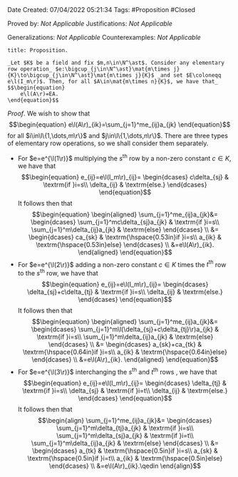 <br />
<br />

Date Created: 07/04/2022 05:21:34
Tags: #Proposition #Closed

Proved by: _Not Applicable_
Justifications: _Not Applicable_

Generalizations: _Not Applicable_
Counterexamples: _Not Applicable_

``` ad-Proposition
title: Proposition.

_Let $K$ be a field and fix $m,n\in\N^\ast$. Consider any elementary row operation_ $e:\bigcup_{j\in\N^\ast}\mat{m\times j}{K}\to\bigcup_{j\in\N^\ast}\mat{m\times j}{K}$ _and set $E\coloneqq e\l(I_m\r)$. Then, for all $A\in\mat{m\times n}{K}$, we have that_
$$\begin{equation}
    e\l(A\r)=EA.
\end{equation}$$

```

_Proof_. We wish to show that
$$\begin{equation}
    e\l(A\r)_{ik}=\sum_{j=1}^me_{ij}a_{jk}
\end{equation}$$
for all $i\in\l\{1,\dots,m\r\}$ and $j\in\l\{1,\dots,n\r\}$. There are three types of elementary row operations, so we shall consider them separately.
* For $e=e^{\l(1\r)}$ multiplying the $s^\textrm{th}$ row by a non-zero constant $c\in K$, we have that
$$\begin{equation}
    e_{ij}=e\l(I_m\r)_{ij}=
        \begin{dcases}
            c\delta_{sj} & \textrm{if }i=s\\
            \delta_{ij} & \textrm{else.}
        \end{dcases}
\end{equation}$$
It follows then that
$$\begin{equation}
    \begin{aligned}
        \sum_{j=1}^me_{ij}a_{jk}&=
            \begin{dcases}
                \sum_{j=1}^mc\delta_{sj}a_{jk} & \textrm{if }i=s\\
                \sum_{j=1}^m\delta_{ij}a_{jk} & \textrm{else}
            \end{dcases} \\
        &=
            \begin{dcases}
                ca_{sk} & \textrm{\hspace{0.53in}if }i=s\\
                a_{ik} & \textrm{\hspace{0.53in}else}
            \end{dcases} \\
        &=e\l(A\r)_{ik}.
    \end{aligned}
\end{equation}$$
* For $e=e^{\l(2\r)}$ adding a non-zero constant $c\in K$ times the $t^\textrm{th}$ row to the $s^\textrm{th}$ row, we have that
$$\begin{equation}
    e_{ij}=e\l(I_m\r)_{ij}=
        \begin{dcases}
            \delta_{sj}+c\delta_{tj} & \textrm{if }i=s\\
            \delta_{ij} & \textrm{else.}
        \end{dcases}
\end{equation}$$
It follows then that
$$\begin{equation}
    \begin{aligned}
        \sum_{j=1}^me_{ij}a_{jk}&=
            \begin{dcases}
                \sum_{j=1}^m\l(\delta_{sj}+c\delta_{tj}\r)a_{jk} & \textrm{if }i=s\\
                \sum_{j=1}^m\delta_{ij}a_{jk} & \textrm{else}
            \end{dcases} \\
        &=
            \begin{dcases}
                a_{sk}+ca_{tk} & \textrm{\hspace{0.64in}if }i=s\\
                a_{ik} & \textrm{\hspace{0.64in}else}
            \end{dcases} \\
        &=e\l(A\r)_{ik}.
    \end{aligned}
\end{equation}$$
* For $e=e^{\l(3\r)}$ interchanging the $s^\textrm{th}$ and $t^\textrm{th}$ rows , we have that
$$\begin{equation}
    e_{ij}=e\l(I_m\r)_{ij}=
        \begin{dcases}
            \delta_{tj} & \textrm{if }i=s\\
            \delta_{sj} & \textrm{if }i=t\\
            \delta_{ij} & \textrm{else.}
        \end{dcases}
\end{equation}$$
It follows then that
$$\begin{align}
    \sum_{j=1}^me_{ij}a_{jk}&=
        \begin{dcases}
            \sum_{j=1}^m\delta_{tj}a_{jk} & \textrm{if }i=s\\
            \sum_{j=1}^m\delta_{sj}a_{jk} & \textrm{if }i=t\\
            \sum_{j=1}^m\delta_{ij}a_{jk} & \textrm{else}
        \end{dcases} \\
    &=
        \begin{dcases}
            a_{tk} & \textrm{\hspace{0.5in}if }i=s\\
            a_{sk} & \textrm{\hspace{0.5in}if }i=t\\
            a_{ik} & \textrm{\hspace{0.5in}else}
        \end{dcases} \\
    &=e\l(A\r)_{ik}.\qedin
\end{align}$$
